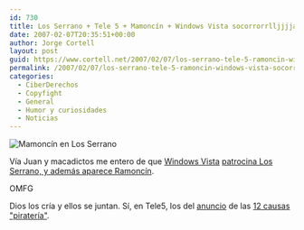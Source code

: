 ```yaml
---
id: 730
title: Los Serrano + Tele 5 + Mamoncí­n + Windows Vista socorrorrlljjjjaaggghhh
date: 2007-02-07T20:35:51+00:00
author: Jorge Cortell
layout: post
guid: https://www.cortell.net/2007/02/07/los-serrano-tele-5-ramoncin-windows-vista-socorrorrlljjjjaaggghhh/
permalink: /2007/02/07/los-serrano-tele-5-ramoncin-windows-vista-socorrorrlljjjjaaggghhh/
categories:
  - CiberDerechos
  - Copyfight
  - General
  - Humor y curiosidades
  - Noticias
---
```

![Mamoncí­n en Los Serrano](https://macadictos.es/wp-content/images/losserrano.jpg "Mamoncí­n en Los Serrano")

Ví­a Juan y macadictos me entero de que <a title="Get a Mac" target="_blank" href="https://www.apple.com/getamac/">Windows Vista</a> <a title="noticia" target="_blank" href="https://macadictos.es/2007/02/06/windows-vista-patrocina-los-serrano/">patrocina Los Serrano, y además aparece Ramoncí­n</a>.

OMFG

Dios los crí­a y ellos se juntan. Sí­, en Tele5, los del <a target="_blank" title="ví­deo" href="https://www.youtube.com/watch?v=OYHnjJ3NInA">anuncio</a> de las <a target="_blank" title="Noticia" href="https://www.informativos.telecinco.es/pirateria/docemeses/cartas/dn_13253.htm">12 causas "piraterí­a"</a>.